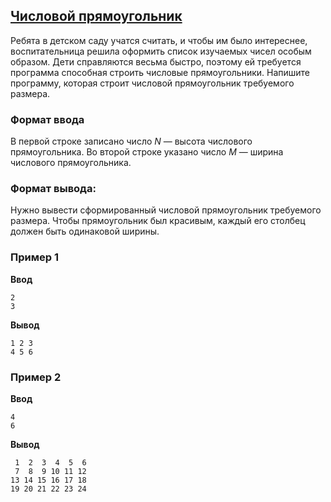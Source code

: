 ## [Числовой прямоугольник](../../../solutions/2.4/24_l.py)

Ребята в детском саду учатся считать, и чтобы им было интереснее, воспитательница решила оформить список изучаемых чисел особым образом.
Дети справляются весьма быстро, поэтому ей требуется программа способная строить числовые прямоугольники. Напишите программу, которая строит числовой прямоугольник требуемого размера.

### Формат ввода

В первой строке записано число $N$ — высота числового прямоугольника.
Во второй строке указано число $M$ — ширина числового прямоугольника.

### Формат вывода:

Нужно вывести сформированный числовой прямоугольник требуемого размера.
Чтобы прямоугольник был красивым, каждый его столбец должен быть одинаковой ширины.

### Пример 1

__Ввод__
```plaintext
2
3
```

__Вывод__
```plaintext
1 2 3
4 5 6
```

### Пример 2

__Ввод__
```plaintext
4
6
```

__Вывод__
```plaintext
 1  2  3  4  5  6
 7  8  9 10 11 12
13 14 15 16 17 18
19 20 21 22 23 24
```
